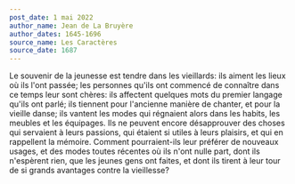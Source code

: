 ```yaml
---
post_date: 1 mai 2022
author_name: Jean de La Bruyère
author_dates: 1645-1696
source_name: Les Caractères
source_date: 1687
---
```


Le souvenir de la jeunesse est tendre dans les vieillards: ils aiment les lieux où ils l'ont passée; les personnes qu'ils ont commencé de connaître dans ce temps leur sont chères: ils affectent quelques mots du premier langage qu'ils ont parlé; ils tiennent pour l'ancienne manière de chanter, et pour la vieille danse; ils vantent les modes qui régnaient alors dans les habits, les meubles et les équipages. Ils ne peuvent encore désapprouver des choses qui servaient à leurs passions, qui étaient si utiles à leurs plaisirs, et qui en rappellent la mémoire. Comment pourraient-ils leur préférer de nouveaux usages, et des modes toutes récentes où ils n'ont nulle part, dont ils n'espèrent rien, que les jeunes gens ont faites, et dont ils tirent à leur tour de si grands avantages contre la vieillesse?

